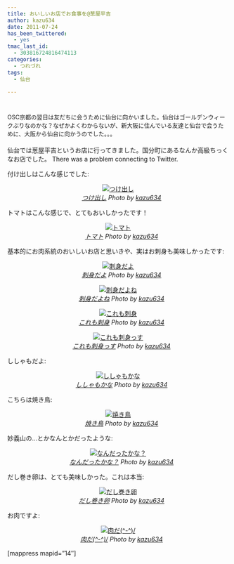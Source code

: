 ```yaml
---
title: おいしいお店でお食事を@葱屋平吉
author: kazu634
date: 2011-07-24
has_been_twittered:
  - yes
tmac_last_id:
  - 303816724816474113
categories:
  - つれづれ
tags:
  - 仙台

---
```

# <span style="font-weight: normal; font-size: 13px;">OSC京都の翌日は友だちに会うために仙台に向かいました。仙台はゴールデンウィークぶりなのかな？なぜかよくわからないが、新大阪に住んでいる友達と仙台で会うために、大阪から仙台に向かうのでした。。。</span>

仙台では葱屋平吉というお店に行ってきました。国分町にあるなんか高級ちっくなお店でした。 There was a problem connecting to Twitter. 

<!--more-->

付け出しはこんな感じでした:

<p style="text-align: center;">
<a href="http://www.flickr.com/photos/42332031%40N02/5969368416/" onclick="__gaTracker('send', 'event', 'outbound-article', 'http://www.flickr.com/photos/42332031%40N02/5969368416/', '');" title="つけ出し by kazu634, on Flickr"  target="_blank"><img class="flickr_photo aligncenter" src="http://farm7.static.flickr.com/6030/5969368416_a6510e4919.jpg" alt="つけ出し" /></a><br /> <cite class="flickr_photographer"><img src="http://www.flickr.com/favicon.ico" alt="" width="16" /><a href="http://www.flickr.com/photos/42332031%40N02/5969368416/" onclick="__gaTracker('send', 'event', 'outbound-article', 'http://www.flickr.com/photos/42332031%40N02/5969368416/', 'つけ出し');">つけ出し</a> Photo by <a href="http://www.flickr.com/photos/42332031%40N02/" onclick="__gaTracker('send', 'event', 'outbound-article', 'http://www.flickr.com/photos/42332031%40N02/', 'kazu634');">kazu634</a></cite>
</p>

トマトはこんな感じで、とてもおいしかったです！

<p style="text-align: center;">
<a href="http://www.flickr.com/photos/42332031%40N02/5968810745/" onclick="__gaTracker('send', 'event', 'outbound-article', 'http://www.flickr.com/photos/42332031%40N02/5968810745/', '');" title="トマト by kazu634, on Flickr"  target="_blank"><img class="flickr_photo aligncenter" src="http://farm7.static.flickr.com/6148/5968810745_7472a0ae14.jpg" alt="トマト" /></a><br /> <cite class="flickr_photographer"><img src="http://www.flickr.com/favicon.ico" alt="" width="16" /><a href="http://www.flickr.com/photos/42332031%40N02/5968810745/" onclick="__gaTracker('send', 'event', 'outbound-article', 'http://www.flickr.com/photos/42332031%40N02/5968810745/', 'トマト');">トマト</a> Photo by <a href="http://www.flickr.com/photos/42332031%40N02/" onclick="__gaTracker('send', 'event', 'outbound-article', 'http://www.flickr.com/photos/42332031%40N02/', 'kazu634');">kazu634</a></cite>
</p>

基本的にお肉系統のおいしいお店と思いきや、実はお刺身も美味しかったです:

<p style="text-align: center;">
<a href="http://www.flickr.com/photos/42332031%40N02/5968810971/" onclick="__gaTracker('send', 'event', 'outbound-article', 'http://www.flickr.com/photos/42332031%40N02/5968810971/', '');" title="刺身だよ by kazu634, on Flickr"  target="_blank"><img class="flickr_photo aligncenter" src="http://farm7.static.flickr.com/6141/5968810971_688c6c8990.jpg" alt="刺身だよ" /></a><br /> <cite class="flickr_photographer"><img src="http://www.flickr.com/favicon.ico" alt="" width="16" /><a href="http://www.flickr.com/photos/42332031%40N02/5968810971/" onclick="__gaTracker('send', 'event', 'outbound-article', 'http://www.flickr.com/photos/42332031%40N02/5968810971/', '刺身だよ');">刺身だよ</a> Photo by <a href="http://www.flickr.com/photos/42332031%40N02/" onclick="__gaTracker('send', 'event', 'outbound-article', 'http://www.flickr.com/photos/42332031%40N02/', 'kazu634');">kazu634</a></cite>
</p>

<p style="text-align: center;">
<a href="http://www.flickr.com/photos/42332031%40N02/5969368950/" onclick="__gaTracker('send', 'event', 'outbound-article', 'http://www.flickr.com/photos/42332031%40N02/5969368950/', '');" title="刺身だよね by kazu634, on Flickr"  target="_blank"><img class="flickr_photo aligncenter" src="http://farm7.static.flickr.com/6140/5969368950_43273af291.jpg" alt="刺身だよね" /></a><br /> <cite class="flickr_photographer"><img src="http://www.flickr.com/favicon.ico" alt="" width="16" /><a href="http://www.flickr.com/photos/42332031%40N02/5969368950/" onclick="__gaTracker('send', 'event', 'outbound-article', 'http://www.flickr.com/photos/42332031%40N02/5969368950/', '刺身だよね');">刺身だよね</a> Photo by <a href="http://www.flickr.com/photos/42332031%40N02/" onclick="__gaTracker('send', 'event', 'outbound-article', 'http://www.flickr.com/photos/42332031%40N02/', 'kazu634');">kazu634</a></cite>
</p>

<p style="text-align: center;">
<a href="http://www.flickr.com/photos/42332031%40N02/5968811319/" onclick="__gaTracker('send', 'event', 'outbound-article', 'http://www.flickr.com/photos/42332031%40N02/5968811319/', '');" title="これも刺身 by kazu634, on Flickr"  target="_blank"><img class="flickr_photo aligncenter" src="http://farm7.static.flickr.com/6144/5968811319_23e0c85bec.jpg" alt="これも刺身" /></a><br /> <cite class="flickr_photographer"><img src="http://www.flickr.com/favicon.ico" alt="" width="16" /><a href="http://www.flickr.com/photos/42332031%40N02/5968811319/" onclick="__gaTracker('send', 'event', 'outbound-article', 'http://www.flickr.com/photos/42332031%40N02/5968811319/', 'これも刺身');">これも刺身</a> Photo by <a href="http://www.flickr.com/photos/42332031%40N02/" onclick="__gaTracker('send', 'event', 'outbound-article', 'http://www.flickr.com/photos/42332031%40N02/', 'kazu634');">kazu634</a></cite>
</p>

<p style="text-align: center;">
<a href="http://www.flickr.com/photos/42332031%40N02/5968811515/" onclick="__gaTracker('send', 'event', 'outbound-article', 'http://www.flickr.com/photos/42332031%40N02/5968811515/', '');" title="これも刺身っす by kazu634, on Flickr"  target="_blank"><img class="flickr_photo aligncenter" src="http://farm7.static.flickr.com/6142/5968811515_6ba383fdd5.jpg" alt="これも刺身っす" /></a><br /> <cite class="flickr_photographer"><img src="http://www.flickr.com/favicon.ico" alt="" width="16" /><a href="http://www.flickr.com/photos/42332031%40N02/5968811515/" onclick="__gaTracker('send', 'event', 'outbound-article', 'http://www.flickr.com/photos/42332031%40N02/5968811515/', 'これも刺身っす');">これも刺身っす</a> Photo by <a href="http://www.flickr.com/photos/42332031%40N02/" onclick="__gaTracker('send', 'event', 'outbound-article', 'http://www.flickr.com/photos/42332031%40N02/', 'kazu634');">kazu634</a></cite>
</p>

ししゃもだよ:

<p style="text-align: center;">
<a href="http://www.flickr.com/photos/42332031%40N02/5969369454/" onclick="__gaTracker('send', 'event', 'outbound-article', 'http://www.flickr.com/photos/42332031%40N02/5969369454/', '');" title="ししゃもかな by kazu634, on Flickr"  target="_blank"><img class="flickr_photo aligncenter" src="http://farm7.static.flickr.com/6124/5969369454_1225e96d3c.jpg" alt="ししゃもかな" /></a><br /> <cite class="flickr_photographer"><img src="http://www.flickr.com/favicon.ico" alt="" width="16" /><a href="http://www.flickr.com/photos/42332031%40N02/5969369454/" onclick="__gaTracker('send', 'event', 'outbound-article', 'http://www.flickr.com/photos/42332031%40N02/5969369454/', 'ししゃもかな');">ししゃもかな</a> Photo by <a href="http://www.flickr.com/photos/42332031%40N02/" onclick="__gaTracker('send', 'event', 'outbound-article', 'http://www.flickr.com/photos/42332031%40N02/', 'kazu634');">kazu634</a></cite>
</p>

こちらは焼き鳥:

<p style="text-align: center;">
<a href="http://www.flickr.com/photos/42332031%40N02/5969369706/" onclick="__gaTracker('send', 'event', 'outbound-article', 'http://www.flickr.com/photos/42332031%40N02/5969369706/', '');" title="焼き鳥 by kazu634, on Flickr"  target="_blank"><img class="flickr_photo aligncenter" src="http://farm7.static.flickr.com/6030/5969369706_e933909c8c.jpg" alt="焼き鳥" /></a><br /> <cite class="flickr_photographer"><img src="http://www.flickr.com/favicon.ico" alt="" width="16" /><a href="http://www.flickr.com/photos/42332031%40N02/5969369706/" onclick="__gaTracker('send', 'event', 'outbound-article', 'http://www.flickr.com/photos/42332031%40N02/5969369706/', '焼き鳥');">焼き鳥</a> Photo by <a href="http://www.flickr.com/photos/42332031%40N02/" onclick="__gaTracker('send', 'event', 'outbound-article', 'http://www.flickr.com/photos/42332031%40N02/', 'kazu634');">kazu634</a></cite>
</p>

妙義山の…とかなんとかだったような:

<p style="text-align: center;">
<a href="http://www.flickr.com/photos/42332031%40N02/5969369906/" onclick="__gaTracker('send', 'event', 'outbound-article', 'http://www.flickr.com/photos/42332031%40N02/5969369906/', '');" title="なんだったかな？ by kazu634, on Flickr"  target="_blank"><img class="flickr_photo aligncenter" src="http://farm7.static.flickr.com/6012/5969369906_e3fba47a8c.jpg" alt="なんだったかな？" /></a><br /> <cite class="flickr_photographer"><img src="http://www.flickr.com/favicon.ico" alt="" width="16" /><a href="http://www.flickr.com/photos/42332031%40N02/5969369906/" onclick="__gaTracker('send', 'event', 'outbound-article', 'http://www.flickr.com/photos/42332031%40N02/5969369906/', 'なんだったかな？');">なんだったかな？</a> Photo by <a href="http://www.flickr.com/photos/42332031%40N02/" onclick="__gaTracker('send', 'event', 'outbound-article', 'http://www.flickr.com/photos/42332031%40N02/', 'kazu634');">kazu634</a></cite>
</p>

だし巻き卵は、とても美味しかった。これは本当:

<p style="text-align: center;">
<a href="http://www.flickr.com/photos/42332031%40N02/5968812237/" onclick="__gaTracker('send', 'event', 'outbound-article', 'http://www.flickr.com/photos/42332031%40N02/5968812237/', '');" title="だし巻き卵 by kazu634, on Flickr"  target="_blank"><img class="flickr_photo aligncenter" src="http://farm7.static.flickr.com/6144/5968812237_095cdd6b81.jpg" alt="だし巻き卵" /></a><br /> <cite class="flickr_photographer"><img src="http://www.flickr.com/favicon.ico" alt="" width="16" /><a href="http://www.flickr.com/photos/42332031%40N02/5968812237/" onclick="__gaTracker('send', 'event', 'outbound-article', 'http://www.flickr.com/photos/42332031%40N02/5968812237/', 'だし巻き卵');">だし巻き卵</a> Photo by <a href="http://www.flickr.com/photos/42332031%40N02/" onclick="__gaTracker('send', 'event', 'outbound-article', 'http://www.flickr.com/photos/42332031%40N02/', 'kazu634');">kazu634</a></cite>
</p>

お肉ですよ:

<p style="text-align: center;">
<a href="http://www.flickr.com/photos/42332031%40N02/5968812407/" onclick="__gaTracker('send', 'event', 'outbound-article', 'http://www.flickr.com/photos/42332031%40N02/5968812407/', '');" title="肉だ(^-^)/ by kazu634, on Flickr"  target="_blank"><img class="flickr_photo aligncenter" src="http://farm7.static.flickr.com/6132/5968812407_a0e6426a6a.jpg" alt="肉だ(^-^)/" /></a><br /> <cite class="flickr_photographer"><img src="http://www.flickr.com/favicon.ico" alt="" width="16" /><a href="http://www.flickr.com/photos/42332031%40N02/5968812407/" onclick="__gaTracker('send', 'event', 'outbound-article', 'http://www.flickr.com/photos/42332031%40N02/5968812407/', '肉だ(^-^)/');">肉だ(^-^)/</a> Photo by <a href="http://www.flickr.com/photos/42332031%40N02/" onclick="__gaTracker('send', 'event', 'outbound-article', 'http://www.flickr.com/photos/42332031%40N02/', 'kazu634');">kazu634</a></cite>
</p>

[mappress mapid=&#8221;14&#8243;]
